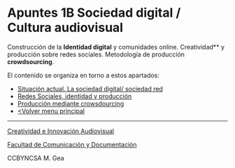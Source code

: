# Apuntes 1B Sociedad digital / Cultura audiovisual

 Construcción de la **Identidad digital** y comunidades online. Creatividad** y producción sobre redes sociales. Metodología de producción **crowdsourcing**.

 El contenido se organiza en torno a estos apartados: 

  - [Situación actual. La sociedad digital/ sociedad red](./sociedad_digital.md)
  - [Redes Sociales, identidad y producción](./RRSS.md)
  - [Producción mediante crowsdourcing](./crowdsourcing.md)
  - [<Volver menu principal](./../README.md)

    
-----

[Creatividad e Innovación Audiovisual](https://www.ugr.es/estudiantes/grados/grado-comunicacion-audiovisual/creacion-difusion-nuevos-contenidos-audiovis)
 
[Facultad de Comunicación y Documentación](https://fcd.ugr.es/)

CCBYNCSA M. Gea
